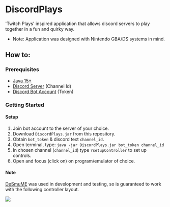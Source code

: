 # DiscordPlays

'Twitch Plays' inspired application that allows discord servers to play together in a fun and quirky way.

- Note: Application was designed with Nintendo GBA/DS systems in mind.

## How to:

### Prerequisites

- [Java 15+](https://jdk.java.net/15/)
- [Discord Server](https://discord.com/) (Channel Id)
- [Discord Bot Account](https://discord.com/developers/applications) (Token)

### Getting Started

#### Setup
1) Join bot account to the server of your choice.
2) Download `DiscordPlays.jar` from this repository.
3) Obtain `bot_token` & discord text `channel_id`.
4) Open terminal, type: `java -jar DiscordPlays.jar bot_token channel_id`
5) In chosen channel (`channel_id`) type `?setupController` to set up controls.
6) Open and focus (click on) on program/emulator of choice.

#### Note
[DeSmuME](http://desmume.org/) was used in development and testing, so is guaranteed to work with the following controller layout.

![](https://i.imgur.com/yKijjQ1.png)
